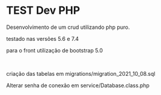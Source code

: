 <h1>TEST Dev PHP</h1>
<p>Desenvolvimento de um crud utilizando php puro.</p>

<p>testado nas versões 5.6 e 7.4</p>
<p>para o front utilização de bootstrap 5.0</p>
<br>
<p>criação das tabelas em migrations/migration_2021_10_08.sql</p

  <p>Alterar senha de conexão em  service/Database.class.php</p>
